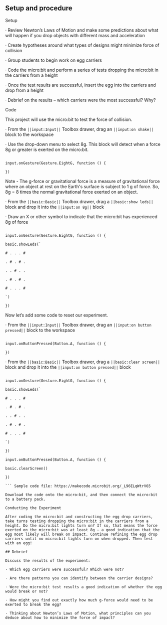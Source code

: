 ## Setup and procedure

Setup

· Review Newton’s Laws of Motion and make some predictions about what will happen if you drop objects with different mass and acceleration

· Create hypotheses around what types of designs might minimize force of collision

· Group students to begin work on egg carriers

· Code the micro:bit and perform a series of tests dropping the micro:bit in the carriers from a height

· Once the test results are successful, insert the egg into the carriers and drop from a height

· Debrief on the results – which carriers were the most successful? Why?

Code

This project will use the micro:bit to test the force of collision.

· From the ``||input:Input||`` Toolbox drawer, drag an ``||input:on shake||`` block to the workspace

· Use the drop-down menu to select 8g. This block will detect when a force 8g or greater is exerted on the micro:bit.

```blocks

input.onGesture(Gesture.EightG, function () {

})

```

Note - The g-force or gravitational force is a measure of gravitational force where an object at rest on the Earth's surface is subject to 1 g of force. So, 8g = 8 times the normal gravitational force exerted on an object.

· From the ``||basic:Basic||`` Toolbox drawer, drag a ``||basic:show leds||`` block and drop it into the ``||input:on 8g||`` block

· Draw an X or other symbol to indicate that the micro:bit has experienced 8g of force

```blocks

input.onGesture(Gesture.EightG, function () {

basic.showLeds(`

# . . . #

. # . # .

. . # . .

. # . # .

# . . . #

`)

})

```

Now let’s add some code to reset our experiment.

· From the ``||input:Input||`` Toolbox drawer, drag an ``||input:on button pressed||`` block to the workspace

```blocks

input.onButtonPressed(Button.A, function () {

})

```

· From the ``||basic:Basic||`` Toolbox drawer, drag a ``||basic:clear screen||`` block and drop it into the ``||input:on button pressed||`` block

```blocks

input.onGesture(Gesture.EightG, function () {

basic.showLeds(`

# . . . #

. # . # .

. . # . .

. # . # .

# . . . #

`)

})

input.onButtonPressed(Button.A, function () {

basic.clearScreen()

})

``` Sample code file: https://makecode.microbit.org/_L96ELqWtrV65

Download the code onto the micro:bit, and then connect the micro:bit to a battery pack.

Conducting the Experiment

After coding the micro:bit and constructing the egg drop carriers, take turns testing dropping the micro:bit in the carriers from a height. Do the micro:bit lights turn on? If so, that means the force exerted on the micro:bit was at least 8g – a good indication that the egg most likely will break on impact. Continue refining the egg drop carriers until no micro:bit lights turn on when dropped. Then test with an egg!

## Debrief

Discuss the results of the experiment:

· Which egg carriers were successful? Which were not?

· Are there patterns you can identify between the carrier designs?

· Were the micro:bit test results a good indication of whether the egg would break or not?

· How might you find out exactly how much g-force would need to be exerted to break the egg?

· Thinking about Newton’s Laws of Motion, what principles can you deduce about how to minimize the force of impact?